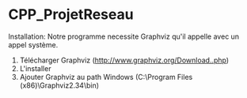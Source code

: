 CPP_ProjetReseau
================

Installation:
Notre programme necessite Graphviz qu'il appelle avec un appel système. 

1. Télécharger Graphviz (http://www.graphviz.org/Download..php)
2. L'installer
3. Ajouter Graphviz au path Windows (C:\Program Files (x86)\Graphviz2.34\bin)
